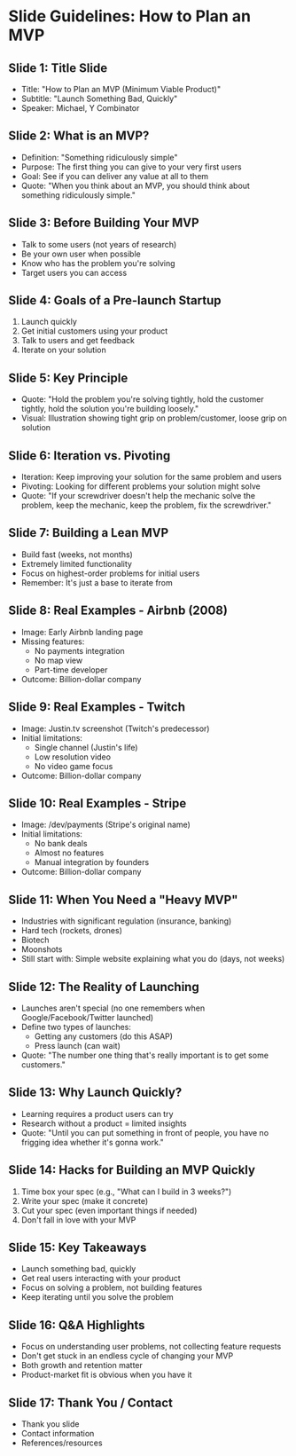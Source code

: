 # Slide Guidelines: How to Plan an MVP

## Slide 1: Title Slide
- Title: "How to Plan an MVP (Minimum Viable Product)"
- Subtitle: "Launch Something Bad, Quickly"
- Speaker: Michael, Y Combinator

## Slide 2: What is an MVP?
- Definition: "Something ridiculously simple"
- Purpose: The first thing you can give to your very first users
- Goal: See if you can deliver any value at all to them
- Quote: "When you think about an MVP, you should think about something ridiculously simple."

## Slide 3: Before Building Your MVP
- Talk to some users (not years of research)
- Be your own user when possible
- Know who has the problem you're solving
- Target users you can access

## Slide 4: Goals of a Pre-launch Startup
1. Launch quickly
2. Get initial customers using your product
3. Talk to users and get feedback
4. Iterate on your solution

## Slide 5: Key Principle
- Quote: "Hold the problem you're solving tightly, hold the customer tightly, hold the solution you're building loosely."
- Visual: Illustration showing tight grip on problem/customer, loose grip on solution

## Slide 6: Iteration vs. Pivoting
- Iteration: Keep improving your solution for the same problem and users
- Pivoting: Looking for different problems your solution might solve
- Quote: "If your screwdriver doesn't help the mechanic solve the problem, keep the mechanic, keep the problem, fix the screwdriver."

## Slide 7: Building a Lean MVP
- Build fast (weeks, not months)
- Extremely limited functionality
- Focus on highest-order problems for initial users
- Remember: It's just a base to iterate from

## Slide 8: Real Examples - Airbnb (2008)
- Image: Early Airbnb landing page
- Missing features:
  - No payments integration
  - No map view
  - Part-time developer
- Outcome: Billion-dollar company

## Slide 9: Real Examples - Twitch
- Image: Justin.tv screenshot (Twitch's predecessor)
- Initial limitations:
  - Single channel (Justin's life)
  - Low resolution video
  - No video game focus
- Outcome: Billion-dollar company

## Slide 10: Real Examples - Stripe
- Image: /dev/payments (Stripe's original name)
- Initial limitations:
  - No bank deals
  - Almost no features
  - Manual integration by founders
- Outcome: Billion-dollar company

## Slide 11: When You Need a "Heavy MVP"
- Industries with significant regulation (insurance, banking)
- Hard tech (rockets, drones)
- Biotech
- Moonshots
- Still start with: Simple website explaining what you do (days, not weeks)

## Slide 12: The Reality of Launching
- Launches aren't special (no one remembers when Google/Facebook/Twitter launched)
- Define two types of launches:
  - Getting any customers (do this ASAP)
  - Press launch (can wait)
- Quote: "The number one thing that's really important is to get some customers."

## Slide 13: Why Launch Quickly?
- Learning requires a product users can try
- Research without a product = limited insights
- Quote: "Until you can put something in front of people, you have no frigging idea whether it's gonna work."

## Slide 14: Hacks for Building an MVP Quickly
1. Time box your spec (e.g., "What can I build in 3 weeks?")
2. Write your spec (make it concrete)
3. Cut your spec (even important things if needed)
4. Don't fall in love with your MVP

## Slide 15: Key Takeaways
- Launch something bad, quickly
- Get real users interacting with your product
- Focus on solving a problem, not building features
- Keep iterating until you solve the problem

## Slide 16: Q&A Highlights
- Focus on understanding user problems, not collecting feature requests
- Don't get stuck in an endless cycle of changing your MVP
- Both growth and retention matter
- Product-market fit is obvious when you have it

## Slide 17: Thank You / Contact
- Thank you slide
- Contact information
- References/resources
